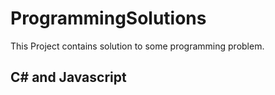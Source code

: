 # ProgrammingSolutions
This Project contains solution to some programming problem.

## C# and Javascript
